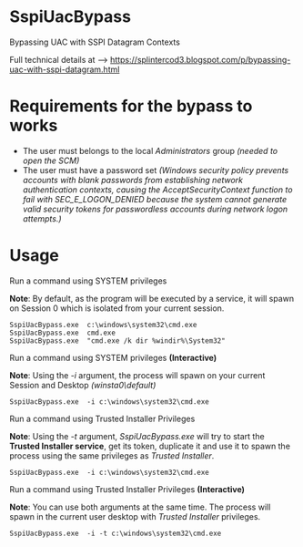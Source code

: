 # SspiUacBypass
Bypassing UAC with SSPI Datagram Contexts 

Full technical details at --> https://splintercod3.blogspot.com/p/bypassing-uac-with-sspi-datagram.html

# Requirements for the bypass to works

- The user must belongs to the local *Administrators* group *(needed to open the SCM)*
- The user must have a password set 
*(Windows security policy prevents accounts with blank passwords from establishing network authentication contexts, causing the AcceptSecurityContext function to fail with SEC_E_LOGON_DENIED because the system cannot generate valid security tokens for passwordless accounts during network logon attempts.)*


# Usage

Run a command using SYSTEM privileges

**Note**: By default, as the program will be executed by a service, it will spawn on Session 0 which is isolated from your current session.

```
SspiUacBypass.exe  c:\windows\system32\cmd.exe
SspiUacBypass.exe  cmd.exe
SspiUacBypass.exe  "cmd.exe /k dir %windir%\System32"
```

Run a command using SYSTEM privileges **(Interactive)**

**Note**: Using the *-i* argument, the process will spawn on your current Session and Desktop *(winsta0\\default)*

```
SspiUacBypass.exe  -i c:\windows\system32\cmd.exe
```

Run a command using Trusted Installer Privileges

**Note**: Using the *-t* argument, *SspiUacBypass.exe* will try to start the **Trusted Installer service**, get its token, duplicate it and use it to spawn the process using the same privileges as *Trusted Installer*.

```
SspiUacBypass.exe  -i c:\windows\system32\cmd.exe
```


Run a command using Trusted Installer Privileges **(Interactive)**

**Note**: You can use both arguments at the same time. The process will spawn in the current user desktop with *Trusted Installer* privileges.

```
SspiUacBypass.exe  -i -t c:\windows\system32\cmd.exe
```